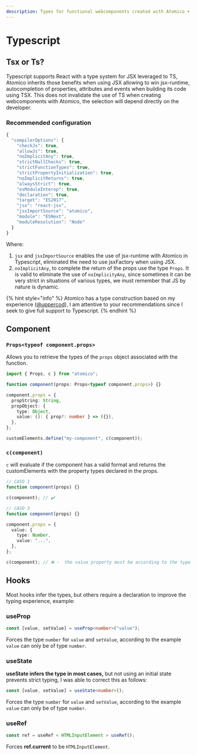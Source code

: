 ```yaml
---
description: Types for functional webcomponents created with Atomico + Typescript.
---
```


# Typescript

## Tsx or Ts?

Typescript supports React with a type system for JSX leveraged to TS, Atomico inherits those benefits when using JSX allowing to win jsx-runtime, autocompletion of properties, attributes and events when building its code using TSX. This does not invalidate the use of TS when creating webcomponents with Atomico, the selection will depend directly on the developer.

### Recommended configuration

```javascript
{
  "compilerOptions": {
    "checkJs": true,
    "allowJs": true,
    "noImplicitAny": true,
    "strictNullChecks": true,
    "strictFunctionTypes": true,
    "strictPropertyInitialization": true,
    "noImplicitReturns": true,
    "alwaysStrict": true,
    "esModuleInterop": true,
    "declaration": true,
    "target": "ES2017",
    "jsx": "react-jsx",
    "jsxImportSource": "atomico",
    "module": "ESNext",
    "moduleResolution": "Node"
  }
}
```

Where:

1. `jsx` and `jsxImportSource` enables the use of jsx-runtime with Atomico in Typescript, eliminated the need to use jsxFactory when using JSX.
2. `noImplicitAny`, to complete the return of the props use the type `Props`. It is valid to eliminate the use of `noImplicityAny`, since sometimes it can be very strict in situations of various types, we must remember that JS by nature is dynamic.

{% hint style="info" %}
Atomico has a type construction based on my experience \([@uppercod](https://twitter.com/uppercod)\), I am attentive to your recommendations since I seek to give full support to Typescript.
{% endhint %}

## Component

### `Props<typeof component.props>`

Allows you to retrieve the types of the `props` object associated with the function.

```typescript
import { Props, c } from "atomico";

function component(props: Props<typeof component.props>) {}

component.props = {
  propString: String,
  propObject: {
    type: Object,
    value: (): { prop?: number } => ({}),
  },
};

customElements.define("my-component", c(component));
```

### `c(component)`

`c` will evaluate if the component has a valid format and returns the customElements with the property types declared in the props.

```typescript
// CASO 1
function component(props) {}

c(component); // ✔️

// CASO 3
function component(props) {}

component.props = {
  value: {
    type: Number,
    value: "...",
  },
};

c(component); // ❌ -  the value property must be according to the type
```

## Hooks

Most hooks infer the types, but others require a declaration to improve the typing experience, example:

### useProp

```typescript
const [value, setValue] = useProp<number>("value");
```

Forces the type `number` for `value` and `setValue`, according to the example `value` can only be of type `number`.

### useState

**useState infers the type in most cases,** but not using an initial state prevents strict typing, I was able to correct this as follows:

```typescript
const [value, setValue] = useState<number>();
```

Forces the type `number` for `value` and `setValue`, according to the example `value` can only be of type `number`.

### useRef

```typescript
const ref = useRef < HTMLInputElement > useRef();
```

Forces **ref.current** to be `HTMLInputElement`.

